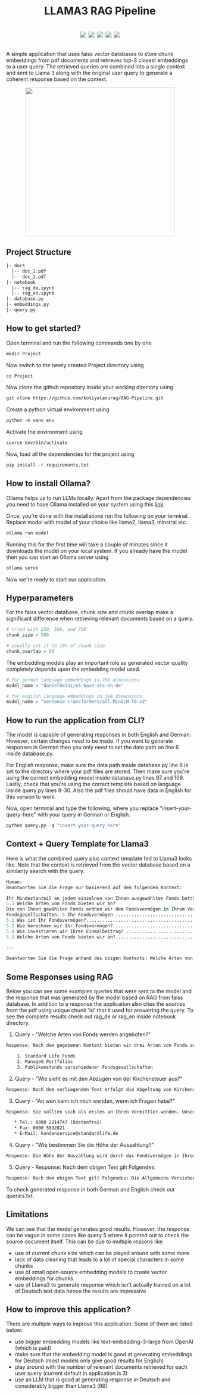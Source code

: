 <h1 align=center> LLAMA3 RAG Pipeline

![](https://img.shields.io/badge/Python-3.9-blue) ![](https://img.shields.io/badge/faiss-1.8.0-blue) ![](https://img.shields.io/badge/langchain-0.2.5-blue) ![](https://img.shields.io/badge/PyMuPDF-1.24.5-blue) ![](https://img.shields.io/badge/LICENSE-MIT-red)</h1>

<p align = left>A simple application that uses faiss vector databases to store chunk embeddings from pdf documents and retrieves top-3 closest embeddings to a user query. The retrieved queries are combined into a single context and sent to Llama 3 along with the original user query to generate a coherent response based on the context.</p>

<p align="center">
  <img src = assets/rag-intuition.png max-width = 100% height = '400' />
</p>

## Project Structure

```html
|- docs
  |-- doc_1.pdf
  |-- doc_2.pdf
|- notebook
  |-- rag_de.ipynb
  |-- rag_en.ipynb
|- database.py
|- embeddings.py
|- query.py
```

## How to get started?

Open terminal and run the following commands one by one

```html
mkdir Project
```
Now switch to the newly created Project directory using

```html
cd Project
```
Now clone the github repository inside your working directory using

```html
git clone https://github.com/kotiyalanurag/RAG-Pipeline.git
```
Create a python virtual environment using

```html
python -m venv env
```

Activate the environment using

```html
source env/bin/activate
```

Now, load all the dependencies for the project using 

```html
pip install -r requirements.txt
```
## How to install Ollama?

Ollama helps us to run LLMs locally. Apart from the package dependencies you need to have Ollama installed on your system using this [link](https://github.com/ollama/ollama).

Once, you're done with the installations run the following on your terminal. Replace model with model of your choice like llama2, llama3, minstral etc.

```html
ollama run model
```

Running this for the first time will take a couple of minutes since it downloads the model on your local system. If you already have the model then you can start an Ollama server using

```html
ollama serve
```

Now we're ready to start our application.

## Hyperparameters

For the faiss vector database, chunk size and chunk overlap make a significant difference when retrieving relevant documents based on a query.

```python
# tried with 250, 500, and 750 
chunk_size = 500

# usually set it to 10% of chunk size
chunk_overlap = 50
```

The embedding models play an important role as generated vector quality completely depends upon the embedding model used.

```python
# for german language embeddings in 768 dimensions
model_name = "danielheinz/e5-base-sts-en-de" 

# for english language embeddings in 384 dimensions
model_name = "sentence-transformers/all-MiniLM-l6-v2"
```

## How to run the application from CLI?

The model is capable of generating responses in both English and German. However, certain changes need to be made. If you want to generate responses in German then you only need to set the data path on line 6 inside database.py. 

For English response, make sure the data path inside database.py line 6 is set to the directory where your pdf files are stored. Then make sure you're using the correct embedding model inside database.py lines 97 and 109. Lastly, check that you're using the correct template based on language inside query.py lines 8-30. Also the pdf files should have data in English for this version to work. 

Now, open terminal and type the following, where you replace "insert-your-query-here" with your query in German or English.

```python
python query.py -q "insert-your-query-here"
```
## Context + Query Template for Llama3

Here is what the combined query plus context template fed to Llama3 looks like. Note that the context is retrieved from the vector database based on a similarity search with the query.

```python
Human: 
Beantworten Sie die Frage nur basierend auf dem folgenden Kontext:

Ihr Mindestanteil an jedem einzelnen von Ihnen ausgewählten Fonds beträgt 1 Prozent.  
5.5 Welche Arten von Fonds bieten wir an?  
Die von Ihnen gewählten Fonds ordnen wir dem Fondsvermögen in Ihrem Vertrag zu. Sie können aus drei Fondsarten auswählen, St andard Life Fonds, Managed Portfolios sowie Publikumsfonds verschiedener 
Fondsgesellschaften. 5 Ihr Fondsvermögen .............................................................................................................................4
5.1 Was ist Ihr Fondsvermögen?.................................................................................................................4
5.2 Wie berechnen wir Ihr Fondsvermögen?...............................................................................................4 5.3 Was gilt unter außergewöhnlichen Umständen für die Berechnung von Vermögenswerten? ..............4
5.4 Wie investieren wir Ihren Einmalbeitrag? ..............................................................................................4
5.5 Welche Arten von Fonds bieten wir an?................................................................................................5

---

Beantworten Sie die Frage anhand des obigen Kontexts: Welche Arten von Fonds werden angeboten?
```

## Some Responses using RAG

Below you can see some examples queries that were sent to the model and the response that was generated by the model based on RAG from faiss database. In addition to a response the application also cites the sources from the pdf using unique chunk 'id' that it used for answering the query. To see the complete results check out rag_de or rag_en inside notebook directory.

1. Query - "Welche Arten von Fonds werden angeboten?"

```html
Response: Nach dem gegebenen Kontext bieten wir drei Arten von Fonds an:

    1. Standard Life Fonds
    2. Managed Portfolios
    3. Publikumsfonds verschiedener Fondsgesellschaften
```
2. Query - "Wie sieht es mit den Abzügen von der Kirchensteuer aus?"

```html
Response: Nach dem vorliegenden Text erfolgt die Abgeltung von Kirchensteuern auf abgeltend besteuerte Kapitalerträge automatisch seit dem 1. Januar 2015. Dies bedeutet, dass die Kirchensteuer direkt vom Versicherer abgeführt wird und erst im Rahmen der Einkommensteuerveranlagung des Steuerpflichtigen anrechnet wird.
```

3. Query - "An wen kann ich mich wenden, wenn ich Fragen habe?"

```html
Response: Sie sollten sich als erstes an Ihren Vermittler wenden. Unsere Servicemitarbeiter sind von Montag bis Freitag von 9:00 bis 17:00 Uhr für Sie da:

   * Tel.: 0800 2214747 (kostenfrei)
   * Fax: 0800 5892821
   * E-Mail: kundenservice@standardlife.de

```

4. Query - "Wie bestimmen Sie die Höhe der Auszahlung?"

```html
Response: Die Höhe der Auszahlung wird durch das Fondsvermögen in Ihrem Vertrag zum maßgeblichen Stichtag bestimmt. Dieses ergibt sich aus der Summe aller Anteilseinheiten der Fonds in Ihrem Vertrag multipliziert mit dem jeweiligen Anteilspreis des Fonds zum Stichtag.

```

5. Query - Response: Nach dem obigen Text gilt Folgendes:

```html
Response: Nach dem obigen Text gilt Folgendes: Die Allgemeine Versicherungsbedingungen sind in der Dokumentation "BASIS_PACK_WBWB/D/1006/XIII/03/22" zu finden, insbesondere im Abschnitt "1. Allgemeine Versicherungsbedingungen .....................................................................................................1".
```
To check generated response in both German and English check out queries.txt.

## Limitations

We can see that the model generates good results. However, the response can be vague in some cases like query 5 where it pointed out to check the source document itself. This can be due to multiple reasons like 
- use of current chunk size which can be played around with some more
- lack of data cleaning that leads to a lot of special characters in some chunks 
- use of small open-source embedding models to create vector embeddings for chunks
- use of Llama3 to generate response which isn't actually trained on a lot of Deutsch text data hence the results are impressive

## How to improve this application?

There are multiple ways to improve this application. Some of them are listed below:

- use bigger embedding models like text-embedding-3-large from OpenAI (which is paid)
- make sure that the embedding model is good at generating embeddings for Deutsch (most models only give good results for English)
- play around with the number of relevant documents retrieved for each user query (current default in application is 3)
- use an LLM that is good at generating response in Deutsch and considerably bigger than Llama3 (8B)